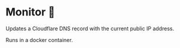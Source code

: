 # Monitor 🦎

Updates a Cloudflare DNS record with the current public IP address.

Runs in a docker container.
